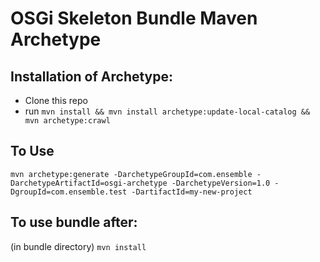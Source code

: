 # OSGi Skeleton Bundle Maven Archetype

## Installation of Archetype:
* Clone this repo
* run ```mvn install && mvn install archetype:update-local-catalog && mvn archetype:crawl```

## To Use
```mvn archetype:generate -DarchetypeGroupId=com.ensemble -DarchetypeArtifactId=osgi-archetype -DarchetypeVersion=1.0 -DgroupId=com.ensemble.test -DartifactId=my-new-project```


## To use bundle after:
(in bundle directory) ```mvn install```



